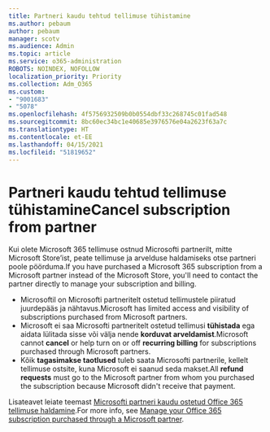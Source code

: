 ```yaml
---
title: Partneri kaudu tehtud tellimuse tühistamine
ms.author: pebaum
author: pebaum
manager: scotv
ms.audience: Admin
ms.topic: article
ms.service: o365-administration
ROBOTS: NOINDEX, NOFOLLOW
localization_priority: Priority
ms.collection: Adm_O365
ms.custom:
- "9001683"
- "5078"
ms.openlocfilehash: 4f5756932509b0b0554dbf33c268745c01fad548
ms.sourcegitcommit: 8bc60ec34bc1e40685e3976576e04a2623f63a7c
ms.translationtype: HT
ms.contentlocale: et-EE
ms.lasthandoff: 04/15/2021
ms.locfileid: "51819652"
---
```

# <a name="cancel-subscription-from-partner"></a><span data-ttu-id="a8b7d-102">Partneri kaudu tehtud tellimuse tühistamine</span><span class="sxs-lookup"><span data-stu-id="a8b7d-102">Cancel subscription from partner</span></span>

<span data-ttu-id="a8b7d-103">Kui olete Microsoft 365 tellimuse ostnud Microsofti partnerilt, mitte Microsoft Store’ist, peate tellimuse ja arvelduse haldamiseks otse partneri poole pöörduma.</span><span class="sxs-lookup"><span data-stu-id="a8b7d-103">If you have purchased a Microsoft 365 subscription from a Microsoft partner instead of the Microsoft Store, you'll need to contact the partner directly to manage your subscription and billing.</span></span>

- <span data-ttu-id="a8b7d-104">Microsoftil on Microsofti partneritelt ostetud tellimustele piiratud juurdepääs ja nähtavus.</span><span class="sxs-lookup"><span data-stu-id="a8b7d-104">Microsoft has limited access and visibility of subscriptions purchased from Microsoft partners.</span></span> 
- <span data-ttu-id="a8b7d-105">Microsoft ei saa Microsofti partneritelt ostetud tellimusi **tühistada** ega aidata lülitada sisse või välja nende **korduvat arveldamist**.</span><span class="sxs-lookup"><span data-stu-id="a8b7d-105">Microsoft cannot **cancel** or help turn on or off **recurring billing** for subscriptions purchased through Microsoft partners.</span></span> 
- <span data-ttu-id="a8b7d-106">Kõik **tagasimakse taotlused** tuleb saata Microsofti partnerile, kellelt tellimuse ostsite, kuna Microsoft ei saanud seda makset.</span><span class="sxs-lookup"><span data-stu-id="a8b7d-106">All **refund requests** must go to the Microsoft partner from whom you purchased the subscription because Microsoft didn't receive that payment.</span></span> 

<span data-ttu-id="a8b7d-107">Lisateavet leiate teemast [Microsofti partneri kaudu ostetud Office 365 tellimuse haldamine](https://support.microsoft.com/help/4230739/microsoft-account-manage-office-365-subscription-from-third-party).</span><span class="sxs-lookup"><span data-stu-id="a8b7d-107">For more info, see [Manage your Office 365 subscription purchased through a Microsoft partner](https://support.microsoft.com/help/4230739/microsoft-account-manage-office-365-subscription-from-third-party).</span></span> 
